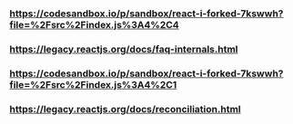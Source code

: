 ### https://codesandbox.io/p/sandbox/react-i-forked-7kswwh?file=%2Fsrc%2Findex.js%3A4%2C4

### https://legacy.reactjs.org/docs/faq-internals.html

### https://codesandbox.io/p/sandbox/react-i-forked-7kswwh?file=%2Fsrc%2Findex.js%3A4%2C1

### https://legacy.reactjs.org/docs/reconciliation.html